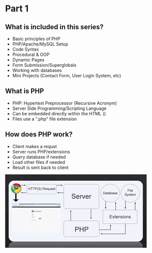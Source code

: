 # Part 1

## What is included in this series?

* Basic principles of PHP
* PHP/Apache/MySQL Setup
* Code Syntax
* Procedural & OOP
* Dynamic Pages
* Form Submission/Superglobals
* Working with databases
* Mini Projects (Contact Form, User Login System, etc)



## What is PHP

* PHP: Hypertext Preprocessor (Recursive Acronym)
* Server Side Programming/Scripting Language
* Can be embedded directly within the HTML (<?php ?>)
* Files use a ".php" file extension


## How does PHP work?

* Client makes a requst
* Server runs PHP/extensions
* Query database if needed
* Load other files if needed
* Result is sent back to client

![](2023-08-10_15-31.png)

